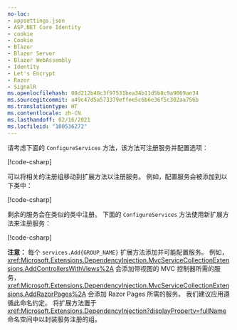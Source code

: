 ```yaml
---
no-loc:
- appsettings.json
- ASP.NET Core Identity
- cookie
- Cookie
- Blazor
- Blazor Server
- Blazor WebAssembly
- Identity
- Let's Encrypt
- Razor
- SignalR
ms.openlocfilehash: 08d212b48c3f97531bea34b11d5b8c9a9069ae34
ms.sourcegitcommit: a49c47d5a573379effee5c6b6e36f5c302aa756b
ms.translationtype: HT
ms.contentlocale: zh-CN
ms.lasthandoff: 02/16/2021
ms.locfileid: "100536272"
---
```

<a name="csc"></a>

请考虑下面的 `ConfigureServices` 方法，该方法可注册服务并配置选项：

[!code-csharp[](~/fundamentals/configuration/index/samples/3.x/ConfigSample/Startup2.cs?name=snippet)]

可以将相关的注册组移动到扩展方法以注册服务。 例如，配置服务会被添加到以下类中：

[!code-csharp[](~/fundamentals/configuration/index/samples/3.x/ConfigSample/Options/MyConfigServiceCollectionExtensions.cs)]

剩余的服务会在类似的类中注册。 下面的 `ConfigureServices` 方法使用新扩展方法来注册服务：

[!code-csharp[](~/fundamentals/configuration/index/samples/3.x/ConfigSample/Startup4.cs?name=snippet)]

**注意：** 每个 `services.Add{GROUP_NAME}` 扩展方法添加并可能配置服务。 例如，<xref:Microsoft.Extensions.DependencyInjection.MvcServiceCollectionExtensions.AddControllersWithViews%2A> 会添加带视图的 MVC 控制器所需的服务，<xref:Microsoft.Extensions.DependencyInjection.MvcServiceCollectionExtensions.AddRazorPages%2A> 会添加 Razor Pages 所需的服务。 我们建议应用遵循此命名约定。 将扩展方法置于 <xref:Microsoft.Extensions.DependencyInjection?displayProperty=fullName> 命名空间中以封装服务注册的组。

